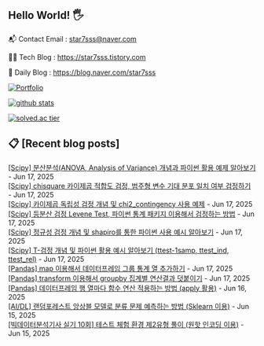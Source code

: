 ## Hello World! 🖐

📬 Contact Email : star7sss@naver.com

👨‍💻 Tech Blog : https://star7sss.tistory.com

🤪 Daily Blog : https://blog.naver.com/star7sss

[![Portfolio](https://img.shields.io/badge/Portfolio-%23000000.svg?style=for-the-badge&logo=firefox&logoColor=#FF7139)](https://fern-way-13f.notion.site/Jang-Thang-3b7b327981a2456c8ee5952eadb848b9)

[![github stats](https://github-readme-stats.vercel.app/api?username=jangThang&show_icons=true&hide_border=False)](https://star7sss.tistory.com)

[![solved.ac tier](http://mazassumnida.wtf/api/v2/generate_badge?boj=star7sss)](https://solved.ac/star7sss)

## 📋 [Recent blog posts]
[[Scipy] 분산분석(ANOVA, Analysis of Variance) 개념과 파이썬 활용 예제 알아보기](https://star7sss.tistory.com/1080) - Jun 17, 2025<br>
[[Scipy] chisquare 카이제곱 적합도 검정, 범주형 변수 기대 분포 일치 여부 검정하기](https://star7sss.tistory.com/1079) - Jun 17, 2025<br>
[[Scipy] 카이제곱 독립성 검정 개념 및 chi2_contingency 사용 예제](https://star7sss.tistory.com/1078) - Jun 17, 2025<br>
[[Scipy] 등분산 검정 Levene Test, 파이썬 통계 패키지 이용해서 검정하는 방법](https://star7sss.tistory.com/1077) - Jun 17, 2025<br>
[[Scipy] 정규성 검정 개념 및 shapiro를 통한 파이썬 사용 예시 알아보기](https://star7sss.tistory.com/1076) - Jun 17, 2025<br>
[[Scipy] T-검정 개념 및 파이썬 활용 예시 알아보기 (ttest-1samp, ttest_ind, ttest_rel)](https://star7sss.tistory.com/1075) - Jun 17, 2025<br>
[[Pandas] map 이용해서 데이터프레임 그룹 통계 열 추가하기](https://star7sss.tistory.com/1074) - Jun 17, 2025<br>
[[Pandas] transform 이용해서 groupby 집계별 연산결과 덧붙이기](https://star7sss.tistory.com/1073) - Jun 17, 2025<br>
[[Pandas] 데이터프레임 행 열마다 함수 연산 적용하는 방법 (apply 활용)](https://star7sss.tistory.com/1072) - Jun 16, 2025<br>
[[AI/DL] 랜덤포레스트 앙상블 모델로 분류 문제 예측하는 방법 (Sklearn 이용)](https://star7sss.tistory.com/1071) - Jun 15, 2025<br>
[[빅데이터분석기사 실기 10회] 테스트 체험 환경 제2유형 풀이 (원핫 인코딩 이용)](https://star7sss.tistory.com/1070) - Jun 15, 2025<br>
